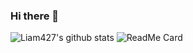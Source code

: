 ### Hi there 👋
![Liam427's github stats](https://github-readme-stats.vercel.app/api?username=Liam427&show_icons=true&theme=buefy&count_private=true)
![ReadMe Card](https://github-readme-stats.vercel.app/api/pin/?username=Liam427&repo=github-readme-stats)
<!--
**Liam427/Liam427** is a ✨ _special_ ✨ repository because its `README.md` (this file) appears on your GitHub profile.

Here are some ideas to get you started:

- 🔭 I’m currently working on ...
- 🌱 I’m currently learning ...
- 👯 I’m looking to collaborate on ...
- 🤔 I’m looking for help with ...
- 💬 Ask me about ...
- 📫 How to reach me: ...
- 😄 Pronouns: ...
- ⚡ Fun fact: ...
-->
